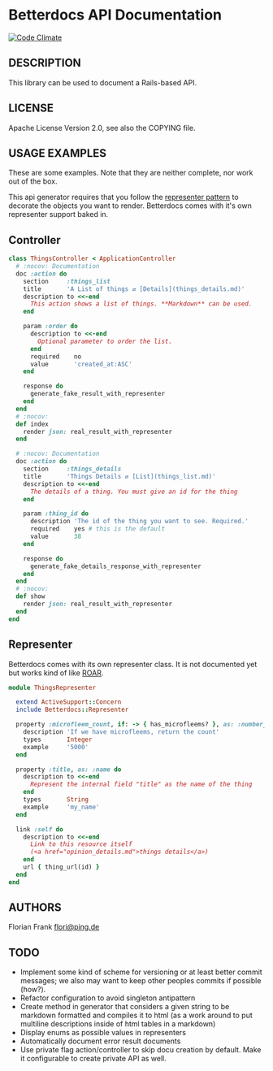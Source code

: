Betterdocs API Documentation
============================

[![Code Climate](https://codeclimate.com/repos/51128561f3ea0022cc027f31/badges/2a9719de54628d821871/gpa.png)](https://codeclimate.com/repos/51128561f3ea0022cc027f31/feed)

DESCRIPTION
-----------

This library can be used to document a Rails-based API.

LICENSE
-------

Apache License Version 2.0, see also the COPYING file.

USAGE EXAMPLES
--------------

These are some examples. Note that they are neither complete, nor work out of the box.

This api generator requires that you follow the [representer pattern](http://nicksda.apotomo.de/2011/12/ruby-on-rest-introducing-the-representer-pattern/) to decorate the objects you want to render. Betterdocs comes with it's own representer support baked in.

## Controller

```ruby
class ThingsController < ApplicationController
  # :nocov: Documentation
  doc :action do
    section     :things_list
    title       'A List of things ⇄ [Details](things_details.md)'
    description to <<-end
      This action shows a list of things. **Markdown** can be used.
    end

    param :order do
      description to <<-end
        Optional parameter to order the list.
      end
      required    no
      value       'created_at:ASC'
    end

    response do
      generate_fake_result_with_representer
    end
  end
  # :nocov:
  def index
    render json: real_result_with_representer
  end

  # :nocov: Documentation
  doc :action do
    section     :things_details
    title       'Things Details ⇄ [List](things_list.md)'
    description to <<-end
      The details of a thing. You must give an id for the thing
    end

    param :thing_id do
      description 'The id of the thing you want to see. Required.'
      required    yes # this is the default
      value       38
    end

    response do
      generate_fake_details_response_with_representer
    end
  end
  # :nocov:
  def show
    render json: real_result_with_representer
  end
end
```

## Representer

Betterdocs comes with its own representer class. It is not documented
yet but works kind of like [ROAR](https://github.com/apotonick/roar).

```ruby
module ThingsRepresenter

  extend ActiveSupport::Concern
  include Betterdocs::Representer

  property :microfleem_count, if: -> { has_microfleems? }, as: :number_of_fleems do
    description 'If we have microfleems, return the count'
    types       Integer
    example     '5000'
  end

  property :title, as: :name do
    description to <<-end
      Represent the internal field "title" as the name of the thing
    end
    types       String
    example     'my_name'
  end

  link :self do
    description to <<-end
      Link to this resource itself
      (<a href="opinion_details.md">things details</a>)
    end
    url { thing_url(id) }
  end
end
```

AUTHORS
-------
Florian Frank <flori@ping.de>

TODO
----
- Implement some kind of scheme for versioning or at least better commit messages;
  we also may want to keep other peoples commits if possible (how?).
- Refactor configuration to avoid singleton antipattern
- Create method in generator that considers a given string to be markdown
  formatted and compiles it to html (as a work around to put multiline
  descriptions inside of html tables in a markdown)
- Display enums as possible values in representers
- Automatically document error result documents
- Use private flag action/controller to skip docu creation by default. Make it
  configurable to create private API as well.


